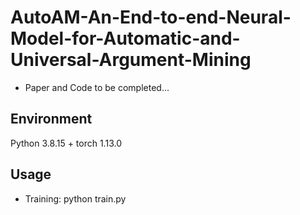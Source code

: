 # AutoAM-An-End-to-end-Neural-Model-for-Automatic-and-Universal-Argument-Mining

* Paper and Code to be completed...

## Environment

Python 3.8.15 + torch 1.13.0

## Usage

* Training: python train.py